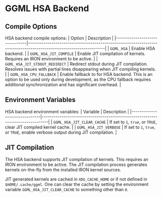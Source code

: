 # GGML HSA Backend

## Compile Options

HSA backend compile options:
| Option                         | Description                                                                                                         |
|--------------------------------|---------------------------------------------------------------------------------------------------------------------|
| `GGML_HSA`                     | Enable HSA backend.                                                                                                 |
| `GGML_HSA_JIT_COMPILE`         | Enable JIT compilation of kernels. Requires an IRON environment to be active.                                       |
| `GGML_HSA_JIT_STDOUT_REDIRECT` | Redirect stdout during JIT compilation. Resolves issues with partial lines disappearing when JIT compiling kernels. |
| `GGML_HSA_CPU_FALLBACK`        | Enable fallback to  for HSA backend. This is an option to be used only during development, as the CPU fallback requires additional synchronization and has significant overhead.                                                                                                          |

## Environment Variables

HSA backend environment variables:
| Variable                      | Description                                                                     |
|-------------------------------|---------------------------------------------------------------------------------|
| `GGML_HSA_JIT_CLEAR_CACHE`    | If set to `1`, `true`, or `TRUE`, clear JIT compiled kernel cache.              |
| `GGML_HSA_JIT_VERBOSE`        | If set to `1`, `true`, or `TRUE`, enable verbose output during JIT compilation. |

## JIT Compilation

The HSA backend supports JIT compilation of kernels. This requires an IRON environment to be active. The JIT compilation process generates kernels on-the-fly from the installed IRON kernel sources.

JIT generated kernels are cached in `XDG_CACHE_HOME` or if not defined in `$HOME/.cache/ggml`. One can clear the cache by setting the environment variable `GGML_HSA_JIT_CLEAR_CACHE` to something other than `0`.
